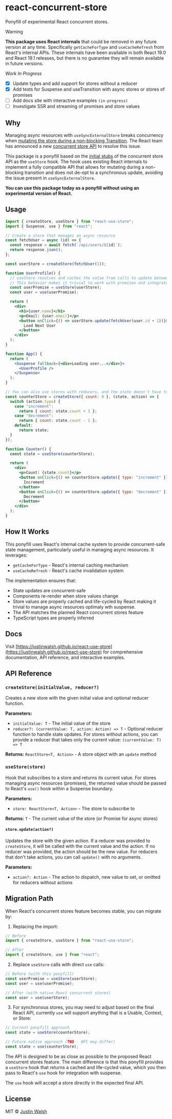 # react-concurrent-store

Ponyfill of experimental React concurrent stores.

> [!WARNING]
> **This package uses React internals** that could be removed in any future version at any time. Specifically `getCacheForType` and `useCacheRefresh` from React's internal APIs. These internals have been available in both React 19.0 and React 19.1 releases, but there is no guarantee they will remain available in future versions.

_Work In Progress_

- [x] Update types and add support for stores without a reducer
- [x] Add tests for Suspense and useTransition with async stores or stores of promises
- [ ] Add docs site with interactive examples `(in-progress)`
- [ ] Investigate SSR and streaming of promises and store values

## Why

Managing async resources with `useSyncExternalStore` breaks concurrency when [mutating the store during a non-blocking Transition](https://react.dev/reference/react/useSyncExternalStore#caveats). The React team has announced a new [concurrent store API](https://react.dev/blog/2025/04/23/react-labs-view-transitions-activity-and-more#concurrent-stores) to resolve this issue.

This package is a ponyfill based on the [initial stubs](https://github.com/facebook/react/pull/33215) of the concurrent store API as the `useStore` hook. The hook uses existing React internals to implement a fully compatible API that allows for mutating during a non-blocking transition and does not de-opt to a synchronous update, avoiding the issue present in `useSyncExternalStore`.

**You can use this package today as a ponyfill without using an experimental version of React.**

## Usage

```jsx
import { createStore, useStore } from "react-use-store";
import { Suspense, use } from "react";

// Create a store that manages an async resource
const fetchUser = async (id) => {
  const response = await fetch(`/api/users/${id}`);
  return response.json();
};

const userStore = createStore(fetchUser(1));

function UserProfile() {
  // useStore resolves and caches the value from calls to update between renders/transitions
  // This behavior makes it trivial to work with promises and integrate with suspense
  const userPromise = useStore(userStore);
  const user = use(userPromise);

  return (
    <div>
      <h1>{user.name}</h1>
      <p>Email: {user.email}</p>
      <button onClick={() => userStore.update(fetchUser(user.id + 1))}>
        Load Next User
      </button>
    </div>
  );
}

function App() {
  return (
    <Suspense fallback={<div>Loading user...</div>}>
      <UserProfile />
    </Suspense>
  );
}

// You can also use stores with reducers, and the state doesn't have to be asynchronous
const counterStore = createStore({ count: 0 }, (state, action) => {
  switch (action.type) {
    case "increment":
      return { count: state.count + 1 };
    case "decrement":
      return { count: state.count - 1 };
    default:
      return state;
  }
});

function Counter() {
  const state = useStore(counterStore);

  return (
    <div>
      <p>Count: {state.count}</p>
      <button onClick={() => counterStore.update({ type: "increment" })}>
        Increment
      </button>
      <button onClick={() => counterStore.update({ type: "decrement" })}>
        Decrement
      </button>
    </div>
  );
}
```

## How It Works

This ponyfill uses React's internal cache system to provide concurrent-safe state management, particularly useful in managing async resources. It leverages:

- `getCacheForType` - React's internal caching mechanism
- `useCacheRefresh` - React's cache invalidation system

The implementation ensures that:

- State updates are concurrent-safe
- Components re-render when store values change
- Store values are properly cached and life-cycled by React making it trivial to manage async resources optimaly wth suspense.
- The API matches the planned React concurrent stores feature
- TypeScript types are properly inferred

## Docs

Visit [https://justinwalsh.github.io/react-use-store](https://justinwalsh.github.io/react-use-store) for comprehensive documentation, API reference, and interactive examples.

## API Reference

### `createStore(initialValue, reducer?)`

Creates a new store with the given initial value and optional reducer function.

**Parameters:**

- `initialValue: T` - The initial value of the store
- `reducer?: (currentValue: T, action: Action) => T` - Optional reducer function to handle state updates. For stores without actions, you can provide a reducer that takes only the current value: `(currentValue: T) => T`

**Returns:** `ReactStore<T, Action>` - A store object with an `update` method

### `useStore(store)`

Hook that subscribes to a store and returns its current value. For stores managing async resources (promises), the returned value should be passed to React's `use()` hook within a Suspense boundary.

**Parameters:**

- `store: ReactStore<T, Action>` - The store to subscribe to

**Returns:** `T` - The current value of the store (or Promise for async stores)

#### `store.update(action?)`

Updates the store with the given action. If a reducer was provided to `createStore`, it will be called with the current value and the action. If no reducer was provided, the action should be the new value. For reducers that don't take actions, you can call `update()` with no arguments.

**Parameters:**

- `action?: Action` - The action to dispatch, new value to set, or omitted for reducers without actions

## Migration Path

When React's concurrent stores feature becomes stable, you can migrate by:

1. Replacing the import:

```jsx
// Before
import { createStore, useStore } from "react-use-store";

// After
import { createStore, use } from "react";
```

2. Replace `useStore` calls with direct `use` calls:

```jsx
// Before (with this ponyfill)
const userPromise = useStore(userStore);
const user = use(userPromise);

// After (with native React concurrent stores)
const user = use(userStore);
```

3. For synchronous stores, you may need to adjust based on the final React API, currently `use` will support anything that is a Usable, Context, or Store:

```jsx
// Current ponyfill approach
const state = useStore(counterStore);

// Future native approach (TBD - API may differ)
const state = use(counterStore);
```

The API is designed to be as close as possible to the proposed React concurrent stores feature. The main difference is that this ponyfill provides a `useStore` hook that returns a cached and life-cycled value, which you then pass to React's `use` hook for integration with suspense.

The `use` hook will accept a store directly in the expected final API.

## License

MIT © [Justin Walsh]()
